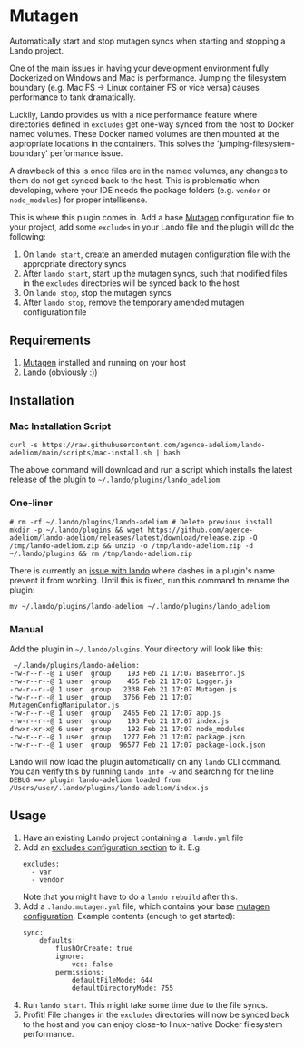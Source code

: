 # Mutagen

Automatically start and stop mutagen syncs when starting and stopping a Lando project.

One of the main issues in having your development environment fully Dockerized on Windows and Mac is performance. Jumping the filesystem boundary (e.g. Mac FS -> Linux container FS or vice versa) causes performance to tank dramatically.

Luckily, Lando provides us with a nice performance feature where directories defined in `excludes` get one-way synced from the host to Docker named volumes. These Docker named volumes are then mounted at the appropriate locations in the containers. This solves the 'jumping-filesystem-boundary' performance issue. 

A drawback of this is once files are in the named volumes, any changes to them do not get synced back to the host. This is problematic when developing, where your IDE needs the package folders (e.g. `vendor` or `node_modules`) for proper intellisense.

This is where this plugin comes in. Add a base [Mutagen](https://mutagen.io) configuration file to your project, add some `excludes` in your Lando file and the plugin will do the following:

1. On `lando start`, create an amended mutagen configuration file with the appropriate directory syncs
2. After `lando start`, start up the mutagen syncs, such that modified files in the `excludes` directories will be synced back to the host
3. On `lando stop`, stop the mutagen syncs
4. After `lando stop`, remove the temporary amended mutagen configuration file

## Requirements
1. [Mutagen](https://mutagen.io/documentation/introduction/installation) installed and running on your host
2. Lando (obviously :))

## Installation
### Mac Installation Script
```
curl -s https://raw.githubusercontent.com/agence-adeliom/lando-adeliom/main/scripts/mac-install.sh | bash
```
The above command will download and run a script which installs the latest release of the plugin to `~/.lando/plugins/lando_adeliom`
### One-liner
```
# rm -rf ~/.lando/plugins/lando-adeliom # Delete previous install
mkdir -p ~/.lando/plugins && wget https://github.com/agence-adeliom/lando-adeliom/releases/latest/download/release.zip -O /tmp/lando-adeliom.zip && unzip -o /tmp/lando-adeliom.zip -d ~/.lando/plugins && rm /tmp/lando-adeliom.zip
```

There is currently an [issue with lando](https://github.com/lando/lando/issues/3394) where dashes in a plugin's name prevent it from working. Until this is fixed, run this command to rename the plugin:
```
mv ~/.lando/plugins/lando-adeliom ~/.lando/plugins/lando_adeliom
```

### Manual
Add the plugin in `~/.lando/plugins`. Your directory will look like this:
```
 ~/.lando/plugins/lando-adeliom:
-rw-r--r--@ 1 user  group    193 Feb 21 17:07 BaseError.js
-rw-r--r--@ 1 user  group    455 Feb 21 17:07 Logger.js
-rw-r--r--@ 1 user  group   2338 Feb 21 17:07 Mutagen.js
-rw-r--r--@ 1 user  group   3766 Feb 21 17:07 MutagenConfigManipulator.js
-rw-r--r--@ 1 user  group   2465 Feb 21 17:07 app.js
-rw-r--r--@ 1 user  group    193 Feb 21 17:07 index.js
drwxr-xr-x@ 6 user  group    192 Feb 21 17:07 node_modules
-rw-r--r--@ 1 user  group   1277 Feb 21 17:07 package.json
-rw-r--r--@ 1 user  group  96577 Feb 21 17:07 package-lock.json
```

Lando will now load the plugin automatically on any `lando` CLI command. You can verify this by running `lando info -v` and searching for the line
`DEBUG ==> plugin lando-adeliom loaded from /Users/user/.lando/plugins/lando-adeliom/index.js`


## Usage
1. Have an existing Lando project containing a `.lando.yml` file
2. Add an [excludes configuration section](https://docs.lando.dev/config/performance.html) to it. E.g.
    ```
    excludes:
      - var
      - vendor
    ```
    Note that you might have to do a `lando rebuild` after this.
3. Add a `.lando.mutagen.yml` file, which contains your base [mutagen configuration](https://mutagen.io/documentation/orchestration/projects). Example contents (enough to get started):
    ```
    sync:
        defaults:
            flushOnCreate: true
            ignore:
                vcs: false
            permissions:
                defaultFileMode: 644
                defaultDirectoryMode: 755
    ```
4. Run `lando start`. This might take some time due to the file syncs.
5. Profit! File changes in the `excludes` directories will now be synced back to the host and you can enjoy close-to linux-native Docker filesystem performance.